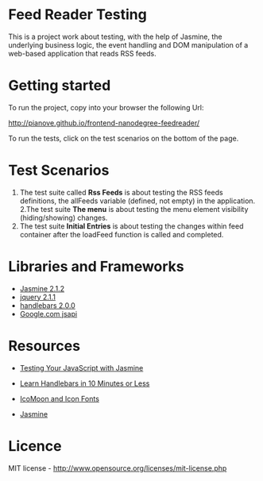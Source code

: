 # Feed Reader Testing

This is a project work about testing, with the help of Jasmine, the underlying business logic, the event handling and DOM manipulation of a web-based application that reads RSS feeds.


# Getting started

To run the project, copy into your browser the following Url:

http://pianove.github.io/frontend-nanodegree-feedreader/

To run the tests, click on the test scenarios on the bottom of the page.

# Test Scenarios

1. The test suite  called <b>Rss Feeds</b> is about testing the RSS feeds definitions, the allFeeds variable (defined, not empty) in the application.
2.The test suite <b>The menu</b> is about testing the menu element visibility (hiding/showing) changes. 
3. The test suite <b>Initial Entries</b> is about testing the changes within feed container after the loadFeed function is called and completed.

# Libraries and Frameworks

* [Jasmine 2.1.2](http://jasmine.github.io/2.1/introduction.html "jasmine")
* [jquery 2.1.1](http://api.jquery.com/ "jquery")
* [handlebars 2.0.0](http://handlebarsjs.com/ "handlebars template")
* [Google.com jsapi](http://google.com/jsapi "gooogle jsapi")


# Resources

* [Testing Your JavaScript with Jasmine](http://code.tutsplus.com/tutorials/testing-your-javascript-with-jasmine--net-21229)

* [Learn Handlebars in 10 Minutes or Less](http://tutorialzine.com/2015/01/learn-handlebars-in-10-minutes/)

* [IcoMoon and Icon Fonts](http://chipcullen.com/how-to-use-icomoon-and-icon-fonts-part-1-basic-usage/)

* [Jasmine](http://jasmine.github.io/2.2/introduction.html)


# Licence

MIT license - http://www.opensource.org/licenses/mit-license.php